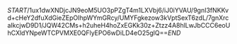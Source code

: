 $START$/1ux1dwXNDjcJN9eoM5UO3pPZgT4m1LXVbj6/iJ0iYVAU/9gnI3fNKKvd+cHeY2dfuXdGieZEpOIhpWYmGRcy/UMYFgkezow3kVptSexT6zdL/7gnXrcaIkcjwD9D1/JQW42CMs+h2uheH4hoZxEGKk30z+Ztzz4A8hlLwJbCCC6eoUhCXldYNpeWTCPVMXE0QFlyEPO6wDiLD4eO25glQ==$END$